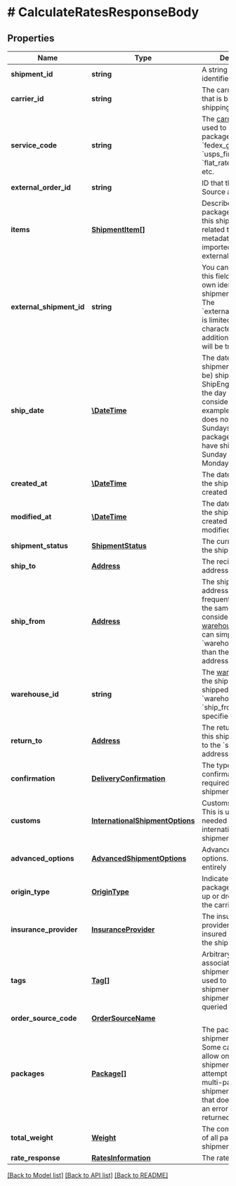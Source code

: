# # CalculateRatesResponseBody

## Properties

Name | Type | Description | Notes
------------ | ------------- | ------------- | -------------
**shipment_id** | **string** | A string that uniquely identifies the shipment | [readonly] 
**carrier_id** | **string** | The carrier account that is billed for the shipping charges | [optional] 
**service_code** | **string** | The [carrier service](https://www.shipengine.com/docs/shipping/use-a-carrier-service/) used to ship the package, such as &#x60;fedex_ground&#x60;, &#x60;usps_first_class_mail&#x60;, &#x60;flat_rate_envelope&#x60;, etc. | [optional] 
**external_order_id** | **string** | ID that the Order Source assigned | [optional] 
**items** | [**ShipmentItem[]**](ShipmentItem.md) | Describe the packages included in this shipment as related to potential metadata that was imported from external order sources | [optional] 
**external_shipment_id** | **string** | You can optionally use this field to store your own identifier for this shipment.  &gt; **Warning:** The &#x60;external_shipment_id&#x60; is limited to 50 characters. Any additional characters will be truncated. | [optional] 
**ship_date** | [**\DateTime**](\DateTime.md) | The date that the shipment was (or will be) shippped.  ShipEngine will take the day of week into consideration. For example, if the carrier does not operate on Sundays, then a package that would have shipped on Sunday will ship on Monday instead. | 
**created_at** | [**\DateTime**](\DateTime.md) | The date and time that the shipment was created in ShipEngine. | [readonly] 
**modified_at** | [**\DateTime**](\DateTime.md) | The date and time that the shipment was created or last modified. | [readonly] 
**shipment_status** | [**ShipmentStatus**](ShipmentStatus.md) | The current status of the shipment | [readonly] 
**ship_to** | [**Address**](Address.md) | The recipient&#39;s mailing address | [optional] 
**ship_from** | [**Address**](Address.md) | The shipment&#39;s origin address. If you frequently ship from the same location, consider [creating a warehouse](https://www.shipengine.com/docs/reference/create-warehouse/).  Then you can simply specify the &#x60;warehouse_id&#x60; rather than the complete address each time. | [optional] 
**warehouse_id** | **string** | The [warehouse](https://www.shipengine.com/docs/shipping/ship-from-a-warehouse/) that the shipment is being shipped from.  Either &#x60;warehouse_id&#x60; or &#x60;ship_from&#x60; must be specified. | [optional] 
**return_to** | [**Address**](Address.md) | The return address for this shipment.  Defaults to the &#x60;ship_from&#x60; address. | 
**confirmation** | [**DeliveryConfirmation**](DeliveryConfirmation.md) | The type of delivery confirmation that is required for this shipment. | 
**customs** | [**InternationalShipmentOptions**](InternationalShipmentOptions.md) | Customs information.  This is usually only needed for international shipments. | 
**advanced_options** | [**AdvancedShipmentOptions**](AdvancedShipmentOptions.md) | Advanced shipment options.  These are entirely optional. | 
**origin_type** | [**OriginType**](OriginType.md) | Indicates if the package will be picked up or dropped off by the carrier | [optional] 
**insurance_provider** | [**InsuranceProvider**](InsuranceProvider.md) | The insurance provider to use for any insured packages in the shipment. | 
**tags** | [**Tag[]**](Tag.md) | Arbitrary tags associated with this shipment.  Tags can be used to categorize shipments, and shipments can be queried by their tags. | [readonly] 
**order_source_code** | [**OrderSourceName**](OrderSourceName.md) |  | [optional] 
**packages** | [**Package[]**](Package.md) | The packages in the shipment.  &gt; **Note:** Some carriers only allow one package per shipment.  If you attempt to create a multi-package shipment for a carrier that doesn&#39;t allow it, an error will be returned. | 
**total_weight** | [**Weight**](Weight.md) | The combined weight of all packages in the shipment | [readonly] 
**rate_response** | [**RatesInformation**](RatesInformation.md) | The rates response | 

[[Back to Model list]](../../README.md#documentation-for-models) [[Back to API list]](../../README.md#documentation-for-api-endpoints) [[Back to README]](../../README.md)


